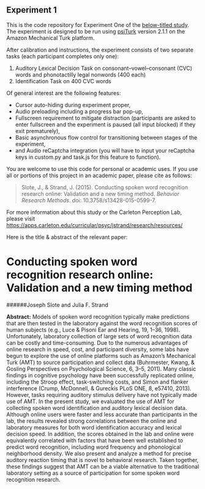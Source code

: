 ## Experiment 1

This is the code repository for Experiment One of the [below-titled study](https://apps.carleton.edu/curricular/psyc/jstrand/assets/Slote_and_Strand_BRM.pdf). The experiment is designed to be run using [psiTurk](https://psiturk.org/) version 2.1.1 on the Amazon Mechanical Turk platform.

After calibration and instructions, the experiment consists of two separate tasks (each participant completes only one):

1. Auditory Lexical Decision Task on consonant–vowel–consonant (CVC) words and phonotactilly legal nonwords (400 each)
2. Identification Task on 400 CVC words

Of general interest are the following features:
- Cursor auto-hiding during experiment proper,
- Audio preloading including a progress bar pop-up,
- Fullscreen requirement to mitigate distraction (participants are asked to enter fullscreen and the experiment is paused (all input blocked) if they exit prematurely),
- Basic asynchronous flow control for transitioning between stages of the experiment,
- and Audio reCaptcha integration (you will have to input your reCaptcha keys in custom.py and task.js for this feature to function).

You are welcome to use this code for personal or academic uses. If you use all or portions of this project in an academic paper, please cite as follows:

> Slote, J., & Strand, J. (2015). Conducting spoken word recognition research online: Validation and a new timing method. *Behavior Research Methods*. doi: 10.3758/s13428-015-0599-7.

For more information about this study or the Carleton Perception Lab, please visit https://apps.carleton.edu/curricular/psyc/jstrand/research/resources/

Here is the title & abstract of the relevant paper:

# Conducting spoken word recognition research online: Validation and a new timing method
######Joseph Slote and Julia F. Strand

**Abstract:** Models of spoken word recognition typically make
predictions that are then tested in the laboratory against the
word recognition scores of human subjects (e.g., Luce &
Pisoni Ear and Hearing, 19, 1–36, 1998). Unfortunately, laboratory
collection of large sets of word recognition data can be
costly and time-consuming. Due to the numerous advantages of
online research in speed, cost, and participant diversity, some
labs have begun to explore the use of online platforms such as
Amazon’s Mechanical Turk (AMT) to source participation and
collect data (Buhrmester, Kwang, & Gosling Perspectives on
Psychological Science, 6, 3–5, 2011). Many classic findings in
cognitive psychology have been successfully replicated online,
including the Stroop effect, task-switching costs, and Simon
and flanker interference (Crump, McDonnell, & Gureckis
PLoS ONE, 8, e57410, 2013). However, tasks requiring auditory
stimulus delivery have not typically made use of AMT. In
the present study, we evaluated the use of AMT for collecting
spoken word identification and auditory lexical decision data.
Although online users were faster and less accurate than participants
in the lab, the results revealed strong correlations between
the online and laboratory measures for both word identification
accuracy and lexical decision speed. In addition, the
scores obtained in the lab and online were equivalently correlated
with factors that have been well established to predict
word recognition, including word frequency and phonological
neighborhood density. We also present and analyze a method
for precise auditory reaction timing that is novel to behavioral
research. Taken together, these findings suggest that AMT can
be a viable alternative to the traditional laboratory setting as a
source of participation for some spoken word recognition
research.
